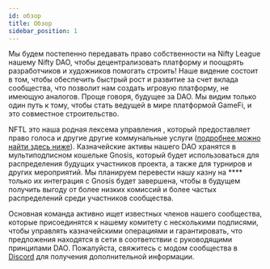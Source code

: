 ```yaml
---
id: обзор
title: Обзор
sidebar_position: 1
---
```


Мы будем постепенно передавать право собственности на Nifty League нашему Nifty DAO, чтобы децентрализовать платформу и поощрять разработчиков и художников помогать строить! Наше видение состоит в том, чтобы обеспечить быстрый рост и развитие за счет вклада сообщества, что позволит нам создать игровую платформу, не имеющую аналогов. Проще говоря, будущее за DAO. Мы видим только один путь к тому, чтобы стать ведущей в мире платформой GameFi, и это совместное строительство.

NFTL это наша родная лексема управления , который предоставляет право голоса и другие другие коммунальные услуги ([подробнее можно найти здесь ниже](https://nifty-league.com/about#nftl)). Казначейские активы нашего DAO хранятся в мультиподписном кошельке Gnosis, который будет использоваться для распределения будущих участников проекта, а также для турниров и других мероприятий. Мы планируем перевести нашу казну на **** только их интеграция с Gnosis будет завершена, чтобы в будущем получить выгоду от более низких комиссий и более частых распределений среди участников сообщества.

Основная команда активно ищет известных членов нашего сообщества, которые присоединятся к нашему комитету с несколькими подписями, чтобы управлять казначейскими операциями и гарантировать, что предложения находятся в сети в соответствии с руководящими принципами DAO. Пожалуйста, свяжитесь с модом сообщества в [Discord](https://discord.gg/niftyleague) для получения дополнительной информации.
